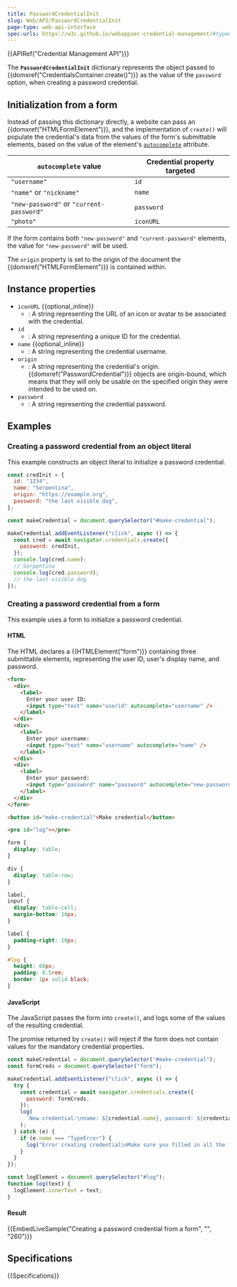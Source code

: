 ```yaml
---
title: PasswordCredentialInit
slug: Web/API/PasswordCredentialInit
page-type: web-api-interface
spec-urls: https://w3c.github.io/webappsec-credential-management/#typedefdef-passwordcredentialinit
---
```


{{APIRef("Credential Management API")}}

The **`PasswordCredentialInit`** dictionary represents the object passed to {{domxref("CredentialsContainer.create()")}} as the value of the `password` option, when creating a password credential.

## Initialization from a form

Instead of passing this dictionary directly, a website can pass an {{domxref("HTMLFormElement")}}, and the implementation of `create()` will populate the credential's data from the values of the form's submittable elements, based on the value of the element's [`autocomplete`](/en-US/docs/Web/HTML/Attributes/autocomplete) attribute.

| `autocomplete` value                     | Credential property targeted |
| ---------------------------------------- | ---------------------------- |
| `"username"`                             | `id`                         |
| `"name"` or `"nickname"`                 | `name`                       |
| `"new-password"` or `"current-password"` | `password`                   |
| `"photo"`                                | `iconURL`                    |

If the form contains both `"new-password"` and `"current-password"` elements, the value for `"new-password"` will be used.

The `origin` property is set to the origin of the document the {{domxref("HTMLFormElement")}} is contained within.

## Instance properties

- `iconURL` {{optional_inline}}
  - : A string representing the URL of an icon or avatar to be associated with the credential.
- `id`
  - : A string representing a unique ID for the credential.
- `name` {{optional_inline}}
  - : A string representing the credential username.
- `origin`
  - : A string representing the credential's origin. {{domxref("PasswordCredential")}} objects are origin-bound, which means that they will only be usable on the specified origin they were intended to be used on.
- `password`
  - : A string representing the credential password.

## Examples

### Creating a password credential from an object literal

This example constructs an object literal to initialize a password credential.

```js
const credInit = {
  id: "1234",
  name: "Serpentina",
  origin: "https://example.org",
  password: "the last visible dog",
};

const makeCredential = document.querySelector("#make-credential");

makeCredential.addEventListener("click", async () => {
  const cred = await navigator.credentials.create({
    password: credInit,
  });
  console.log(cred.name);
  // Serpentina
  console.log(cred.password);
  // the last visible dog
});
```

### Creating a password credential from a form

This example uses a form to initialize a password credential.

#### HTML

The HTML declares a {{HTMLElement("form")}} containing three submittable elements, representing the user ID, user's display name, and password.

```html
<form>
  <div>
    <label>
      Enter your user ID:
      <input type="text" name="userid" autocomplete="username" />
    </label>
  </div>
  <div>
    <label>
      Enter your username:
      <input type="text" name="username" autocomplete="name" />
    </label>
  </div>
  <div>
    <label>
      Enter your password:
      <input type="password" name="password" autocomplete="new-password" />
    </label>
  </div>
</form>

<button id="make-credential">Make credential</button>

<pre id="log"></pre>
```

```css hidden
form {
  display: table;
}

div {
  display: table-row;
}

label,
input {
  display: table-cell;
  margin-bottom: 10px;
}

label {
  padding-right: 10px;
}

#log {
  height: 60px;
  padding: 0.5rem;
  border: 1px solid black;
}
```

#### JavaScript

The JavaScript passes the form into `create()`, and logs some of the values of the resulting credential.

The promise returned by `create()` will reject if the form does not contain values for the mandatory credential properties.

```js
const makeCredential = document.querySelector("#make-credential");
const formCreds = document.querySelector("form");

makeCredential.addEventListener("click", async () => {
  try {
    const credential = await navigator.credentials.create({
      password: formCreds,
    });
    log(
      `New credential:\nname: ${credential.name}, password: ${credential.password}`,
    );
  } catch (e) {
    if (e.name === "TypeError") {
      log("Error creating credential\nMake sure you filled in all the fields");
    }
  }
});

const logElement = document.querySelector("#log");
function log(text) {
  logElement.innerText = text;
}
```

#### Result

{{EmbedLiveSample("Creating a password credential from a form", "", "260")}}

## Specifications

{{Specifications}}
